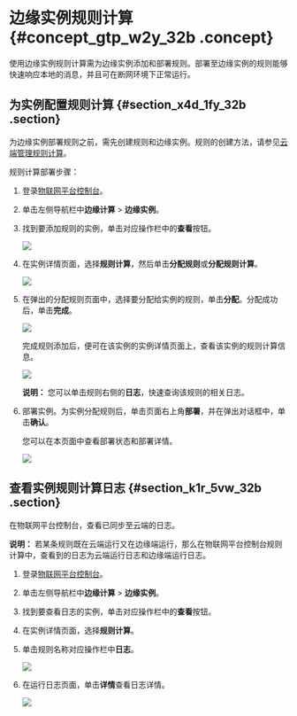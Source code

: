 # 边缘实例规则计算 {#concept_gtp_w2y_32b .concept}

使用边缘实例规则计算需为边缘实例添加和部署规则。部署至边缘实例的规则能够快速响应本地的消息，并且可在断网环境下正常运行。

## 为实例配置规则计算 {#section_x4d_1fy_32b .section}

为边缘实例部署规则之前，需先创建规则和边缘实例。规则的创建方法，请参见[云端管理规则计算](cn.zh-CN/用户指南/规则计算/云端管理规则计算.md#)。

规则计算部署步骤：

1.  登录[物联网平台控制台](http://iot.console.aliyun.com)。
2.  单击左侧导航栏中**边缘计算** \> **边缘实例**。
3.  找到要添加规则的实例，单击对应操作栏中的**查看**按钮。

    ![](http://static-aliyun-doc.oss-cn-hangzhou.aliyuncs.com/assets/img/15328/154089050913914_zh-CN.png)

4.  在实例详情页面，选择**规则计算**，然后单击**分配规则**或**分配规则计算**。

    ![](http://static-aliyun-doc.oss-cn-hangzhou.aliyuncs.com/assets/img/15328/154089050913915_zh-CN.png)

5.  在弹出的分配规则页面中，选择要分配给实例的规则，单击**分配**。分配成功后，单击**完成**。

    ![](http://static-aliyun-doc.oss-cn-hangzhou.aliyuncs.com/assets/img/15328/154089050913916_zh-CN.png)

    完成规则添加后，便可在该实例的实例详情页面上，查看该实例的规则计算信息。

    ![](http://static-aliyun-doc.oss-cn-hangzhou.aliyuncs.com/assets/img/15328/154089051013931_zh-CN.png)

    **说明：** 您可以单击规则右侧的**日志**，快速查询该规则的相关日志。

6.  部署实例。为实例分配规则后，单击页面右上角**部署**，并在弹出对话框中，单击**确认**。

    您可以在本页面中查看部署状态和部署详情。

    ![](http://static-aliyun-doc.oss-cn-hangzhou.aliyuncs.com/assets/img/15328/154089051013936_zh-CN.png)


## 查看实例规则计算日志 {#section_k1r_5vw_32b .section}

在物联网平台控制台，查看已同步至云端的日志。

**说明：** 若某条规则既在云端运行又在边缘端运行，那么在物联网平台控制台规则计算中，查看到的日志为云端运行日志和边缘端运行日志。

1.  登录[物联网平台控制台](http://iot.console.aliyun.com)。
2.  单击左侧导航栏中**边缘计算** \> **边缘实例**。
3.  找到要查看日志的实例，单击对应操作栏中的**查看**按钮。
4.  在实例详情页面，选择**规则计算**。
5.  单击规则名称对应操作栏中**日志**。

    ![](http://static-aliyun-doc.oss-cn-hangzhou.aliyuncs.com/assets/img/15328/154089051013951_zh-CN.png)

6.  在运行日志页面，单击**详情**查看日志详情。

    ![](http://static-aliyun-doc.oss-cn-hangzhou.aliyuncs.com/assets/img/15098/15408905106575_zh-CN.png)


